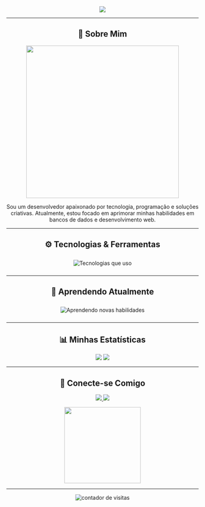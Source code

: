 <div align="center">
  <img src="https://readme-typing-svg.herokuapp.com?font=Fira+Code&size=30&duration=4000&pause=500&color=F7F7F7&center=true&vCenter=true&width=500&lines=Olá%2C+eu+sou+[Seu+Nome]!;Desenvolvedor+e+Entusiasta+de+Tecnologia!;Sempre+aprendendo+novas+coisas+🚀">
</div>

---

<h2 align="center">🌟 Sobre Mim</h2>
<p align="center">
  <img src="https://media.giphy.com/media/qgQUggAC3Pfv687qPC/giphy.gif" width="400">
</p>
<p align="center">
  Sou um desenvolvedor apaixonado por tecnologia, programação e soluções criativas. Atualmente, estou focado em aprimorar minhas habilidades em bancos de dados e desenvolvimento web.
</p>

---

<h2 align="center">⚙️ Tecnologias & Ferramentas</h2>
<p align="center">
  <img src="https://skillicons.dev/icons?i=python,html,css,js,git,github,linux" alt="Tecnologias que uso" style="margin: 10px;"/>
</p>

---

<h2 align="center">🌱 Aprendendo Atualmente</h2>
<p align="center">
  <img src="https://skillicons.dev/icons?i=nodejs,react,typescript,postgresql" alt="Aprendendo novas habilidades" style="margin: 10px;"/>
</p>

---

<h2 align="center">📊 Minhas Estatísticas</h2>
<div align="center">
  <img src="https://github-readme-stats.vercel.app/api?username=seu-usuario&show_icons=true&theme=github_dark&hide_border=true&bg_color=0d1117&title_color=ff3068&icon_color=79ff97&text_color=c9d1d9">
  <img src="https://github-readme-stats.vercel.app/api/top-langs/?username=seu-usuario&layout=compact&theme=github_dark&hide_border=true&bg_color=0d1117&title_color=ff3068&text_color=c9d1d9">
</div>

---

<h2 align="center">💬 Conecte-se Comigo</h2>
<p align="center">
  <a href="https://linkedin.com/in/seu-usuario" target="_blank">
    <img src="https://img.shields.io/badge/LinkedIn-0077B5?style=for-the-badge&logo=linkedin&logoColor=white"/>
  </a>
  <a href="mailto:seu-email@exemplo.com">
    <img src="https://img.shields.io/badge/Email-D14836?style=for-the-badge&logo=gmail&logoColor=white"/>
  </a>
</p>

<div align="center">
  <img src="https://media.giphy.com/media/1GEATImIxEXVR79Dhk/giphy.gif" width="200">
</div>

---

<p align="center">
  <img src="https://komarev.com/ghpvc/?username=seu-usuario&style=flat-square&color=ff69b4" alt="contador de visitas">
</p>
